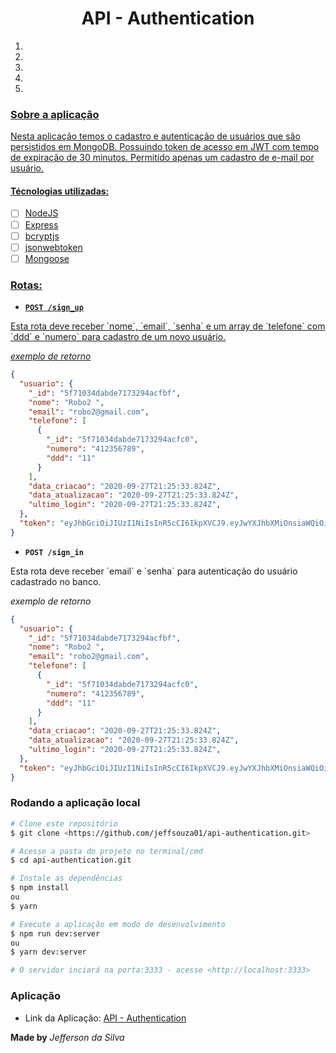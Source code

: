 <h1 align="center"> API - Authentication </h1>


1. <a href="###-Sobre a aplicação">
2. <a href="###-Técnologias utilizadas:">
3. <a href="###-Rotas">
4. <a href="###-Rodando a aplicação local">
5. <a href="###-Aplicação">


### Sobre a aplicação
Nesta aplicação temos o cadastro e autenticação de usuários que são persistidos em MongoDB.
Possuindo token de acesso em JWT com tempo de expiração de 30 minutos.
Permitido apenas um cadastro de e-mail por usuário.


#### Técnologias utilizadas:
- [ ] NodeJS
- [ ] Express
- [ ] bcryptjs
- [ ] jsonwebtoken
- [ ] Mongoose

### Rotas:

- **`POST /sign_up`**
<p>Esta rota deve receber `nome`, `email`, `senha` e um array de `telefone` com `ddd` e `numero` para cadastro de um novo usuário.

_exemplo de retorno_
```json
{
  "usuario": {
    "_id": "5f71034dabde7173294acfbf",
    "nome": "Robo2 ",
    "email": "robo2@gmail.com",
    "telefone": [
      {
        "_id": "5f71034dabde7173294acfc0",
        "numero": "412356789",
        "ddd": "11"
      }
    ],
    "data_criacao": "2020-09-27T21:25:33.824Z",
    "data_atualizacao": "2020-09-27T21:25:33.824Z",
    "ultimo_login": "2020-09-27T21:25:33.824Z",
  },
  "token": "eyJhbGciOiJIUzI1NiIsInR5cCI6IkpXVCJ9.eyJwYXJhbXMiOnsiaWQiOiI1ZjcxMDM0ZGFiZGU3MTczMjk0YWNmYmYifSwiaWF0IjoxNjAxMjQxOTM0LCJleHAiOjE2MDEyNDM3MzR9.dOafMOJRJ5NENVKP71ylFvgSRpjv6kGR6-ZzC1vJfac"
}
```


- **`POST /sign_in`**
<p>Esta rota deve receber `email` e `senha` para autenticação do usuário cadastrado no banco.

_exemplo de retorno_
```json
{
  "usuario": {
    "_id": "5f71034dabde7173294acfbf",
    "nome": "Robo2 ",
    "email": "robo2@gmail.com",
    "telefone": [
      {
        "_id": "5f71034dabde7173294acfc0",
        "numero": "412356789",
        "ddd": "11"
      }
    ],
    "data_criacao": "2020-09-27T21:25:33.824Z",
    "data_atualizacao": "2020-09-27T21:25:33.824Z",
    "ultimo_login": "2020-09-27T21:25:33.824Z",
  },
  "token": "eyJhbGciOiJIUzI1NiIsInR5cCI6IkpXVCJ9.eyJwYXJhbXMiOnsiaWQiOiI1ZjcxMDM0ZGFiZGU3MTczMjk0YWNmYmYifSwiaWF0IjoxNjAxMjQzNzU5LCJleHAiOjE2MDEyNDU1NTl9.rtK9JvUrpSp02bOIx8E6y6mKxyx0Lf2YIuKfTsNwt-A"
}
```
### Rodando a aplicação local

```bash
# Clone este repositório
$ git clone <https://github.com/jeffsouza01/api-authentication.git>

# Acesse a pasta do projeto no terminal/cmd
$ cd api-authentication.git

# Instale as dependências
$ npm install
ou
$ yarn

# Execute a aplicação em modo de desenvolvimento
$ npm run dev:server
ou
$ yarn dev:server

# O servidor inciará na porta:3333 - acesse <http://localhost:3333>
```


### Aplicação

- Link da Aplicação:
[API - Authentication](https://app-authentication-nodejs.herokuapp.com/)


**__Made by__** _Jefferson da Silva_
